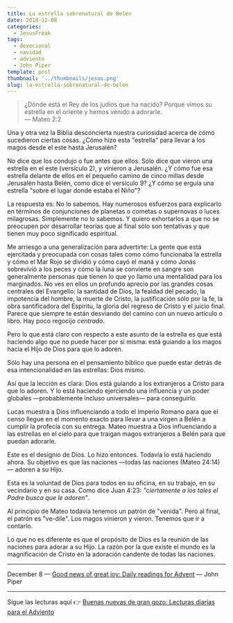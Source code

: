 ```yaml
---
title: La estrella sobrenatural de Belén
date: 2018-12-08
categories:
  - JesusFreak
tags:
  - devocional
  - navidad
  - adviento
  - John Piper
template: post
thumbnail: '../thumbnails/jesus.png'
slug: la-estrella-sobrenatural-de-belen
---
```


> ¿Dónde está el Rey de los judíos que ha nacido? Porque vimos su estrella en el oriente y hemos venido a adorarle.<br>
> — Mateo 2:2

Una y otra vez la Biblia desconcierta nuestra curiosidad acerca de cómo sucedieron ciertas cosas. ¿Cómo hizo esta "estrella" para llevar a los magos desde el este hasta Jerusalén?

No dice que los condujo o fue antes que ellos. Sólo dice que vieron una estrella en el este (versículo 2), y vinieron a Jerusalén. ¿Y cómo fue esa estrella delante de ellos en el pequeño camino de cinco millas desde Jerusalén hasta Belén, como dice el versículo 9? ¿Y cómo se erguía una estrella "sobre el lugar donde estaba el Niño"?

La respuesta es: No lo sabemos. Hay numerosos esfuerzos para explicarlo en términos de conjunciones de planetas o cometas o supernovas o luces milagrosas. Simplemente no lo sabemos. Y quiero exhortarlos a que no se preocupen por desarrollar teorías que al final sólo son tentativas y que tienen muy poco significado espiritual.

Me arriesgo a una generalización para advertirte: La gente que está ejercitada y preocupada con cosas tales como cómo funcionaba la estrella y cómo el Mar Rojo se dividió y cómo cayó el maná y cómo Jonás sobrevivió a los peces y cómo la luna se convierte en sangre son generalmente personas que tienen lo que yo llamo una mentalidad para los marginados. No ves en ellos un profundo aprecio por las grandes cosas centrales del Evangelio: la santidad de Dios, la fealdad del pecado, la impotencia del hombre, la muerte de Cristo, la justificación sólo por la fe, la obra santificadora del Espíritu, la gloria del regreso de Cristo y el juicio final. Parece que siempre te están desviando del camino con un nuevo artículo o libro. Hay poco regocijo _centrado_.

Pero lo que está claro con respecto a este asunto de la estrella es que está haciendo algo que no puede hacer por sí misma: está guiando a los magos hacia el Hijo de Dios para que lo adoren.

Sólo hay una persona en el pensamiento bíblico que puede estar detrás de esa intencionalidad en las estrellas: Dios mismo.

Así que la lección es clara: Dios está guiando a los extranjeros a Cristo para que lo adoren. Y lo está haciendo ejerciendo una influencia y un poder globales —probablemente incluso universales— para conseguirlo.

Lucas muestra a Dios influenciando a todo el Imperio Romano para que el censo llegue en el momento exacto para llevar a una virgen a Belén a cumplir la profecía con su entrega. Mateo muestra a Dios influenciando a las estrellas en el cielo para que traigan magos extranjeros a Belén para que puedan adorarle.

Este es el designio de Dios. Lo hizo entonces. Todavía lo está haciendo ahora. Su objetivo es que las naciones —todas las naciones (Mateo 24:14)— adoren a su Hijo.

Esta es la voluntad de Dios para todos en su oficina, en su trabajo, en su vecindario y en su casa. Como dice Juan 4:23: _"ciertamente a los tales el Padre busca que le adoren"_.

Al principio de Mateo todavía tenemos un patrón de "venida". Pero al final, el patrón es "ve-dile". Los magos vinieron y vieron. Tenemos que ir a contarlo.

Lo que no es diferente es que el propósito de Dios es la reunión de las naciones para adorar a su Hijo. La razón por la que existe el mundo es la magnificación de Cristo en la adoración candente de todas las naciones.

---

December 8 — [Good news of great joy: Daily readings for Advent](https://www.desiringgod.org/books/good-news-of-great-joy) — John Piper

---

Sigue las lecturas aquí 👉 [Buenas nuevas de gran gozo: Lecturas diarias para el Adviento](/buenas-nuevas-de-gran-gozo-lecturas-diarias-para-adviento)